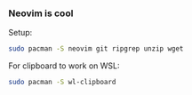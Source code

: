 ### Neovim is cool

Setup:

```bash
sudo pacman -S neovim git ripgrep unzip wget
```

For clipboard to work on WSL:

```bash
sudo pacman -S wl-clipboard
```
